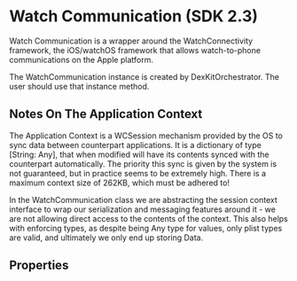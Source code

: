 # Watch Communication (SDK 2.3)

Watch Communication is a wrapper around the WatchConnectivity framework, the iOS/watchOS framework that allows watch-to-phone communications on the Apple platform.

The WatchCommunication instance is created by DexKitOrchestrator. The user should use that instance method.


## Notes On The Application Context

The Application Context is a WCSession mechanism provided by the OS to sync data between counterpart applications. It is a dictionary of type [String: Any], that when modified will have its contents synced with the counterpart automatically. The priority this sync is given by the system is not guaranteed, but in practice seems to be extremely high. There is a maximum context size of 262KB, which must be adhered to!

In the WatchCommunication class we are abstracting the session context interface to wrap our serialization and messaging features around it - we are not allowing direct access to the contents of the context. This also helps with enforcing types, as despite being Any type for values, only plist types are valid, and ultimately we only end up storing Data.

## Properties
